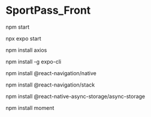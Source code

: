 # SportPass_Front

npm start 

npx expo start 

npm install axios

npm install -g expo-cli

npm install @react-navigation/native

npm install @react-navigation/stack

npm install @react-native-async-storage/async-storage

npm install moment
